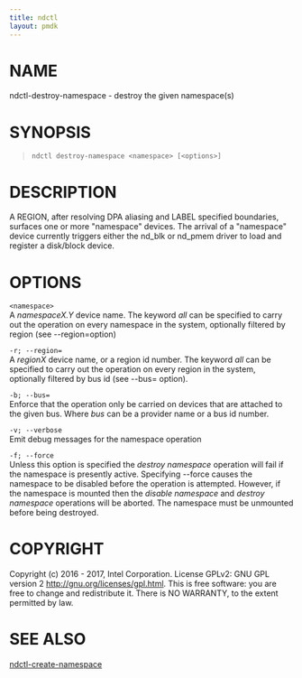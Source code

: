 ```yaml
---
title: ndctl
layout: pmdk
---
```


NAME
====

ndctl-destroy-namespace - destroy the given namespace(s)

SYNOPSIS
========

>     ndctl destroy-namespace <namespace> [<options>]

DESCRIPTION
===========

A REGION, after resolving DPA aliasing and LABEL specified boundaries, surfaces one or more "namespace" devices. The arrival of a "namespace" device currently triggers either the nd\_blk or nd\_pmem driver to load and register a disk/block device.

OPTIONS
=======

`<namespace>`  
A *namespaceX.Y* device name. The keyword *all* can be specified to carry out the operation on every namespace in the system, optionally filtered by region (see --region=option)

`-r; --region=`  
A *regionX* device name, or a region id number. The keyword *all* can be specified to carry out the operation on every region in the system, optionally filtered by bus id (see --bus= option).

`-b; --bus=`  
Enforce that the operation only be carried on devices that are attached to the given bus. Where *bus* can be a provider name or a bus id number.

`-v; --verbose`  
Emit debug messages for the namespace operation

`-f; --force`  
Unless this option is specified the *destroy namespace* operation will fail if the namespace is presently active. Specifying --force causes the namespace to be disabled before the operation is attempted. However, if the namespace is mounted then the *disable namespace* and *destroy namespace* operations will be aborted. The namespace must be unmounted before being destroyed.

COPYRIGHT
=========

Copyright (c) 2016 - 2017, Intel Corporation. License GPLv2: GNU GPL version 2 <http://gnu.org/licenses/gpl.html>. This is free software: you are free to change and redistribute it. There is NO WARRANTY, to the extent permitted by law.

SEE ALSO
========

[ndctl-create-namespace](ndctl-create-namespace.md)
